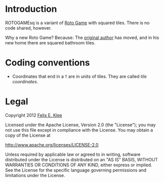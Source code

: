 Introduction
============

ROTOGAMEsq is a variant of [Roto Game][1] with squared tiles. There is no code
shared, however.

Why a new Roto Game? Because: The [original author][2] has moved, and in his
new home there are squared bathroom tiles.


Coding conventions
==================

  * Coordinates that end in a `T` are in units of tiles. They are called *tile
    coordinates*.


Legal
=====

Copyright 2012 [Felix E. Klee][2]

Licensed under the Apache License, Version 2.0 (the "License"); you may not use
this file except in compliance with the License. You may obtain a copy of the
License at

<http://www.apache.org/licenses/LICENSE-2.0>

Unless required by applicable law or agreed to in writing, software distributed
under the License is distributed on an "AS IS" BASIS, WITHOUT WARRANTIES OR
CONDITIONS OF ANY KIND, either express or implied. See the License for the
specific language governing permissions and limitations under the License.


[1]: http://code.google.com/p/rotogame/
[2]: mailto:felix.klee@inka.de
